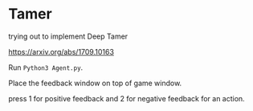 # Tamer
trying out to implement Deep Tamer

https://arxiv.org/abs/1709.10163 


Run `Python3 Agent.py`. 

Place the feedback window on top of game window.

press 1 for positive feedback and 2 for negative feedback for an action.
